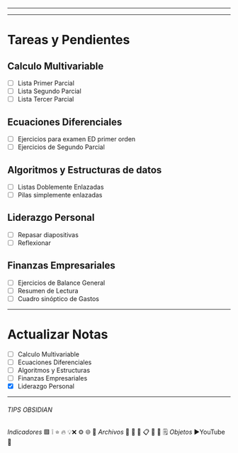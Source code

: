 ____
----
# Tareas y Pendientes
## Calculo Multivariable
- [ ] Lista Primer Parcial
- [ ] Lista Segundo Parcial
- [ ] Lista Tercer Parcial
## Ecuaciones Diferenciales
- [ ] Ejercicios para examen ED primer orden
- [ ] Ejercicios de Segundo Parcial
## Algoritmos y Estructuras de datos
- [ ] Listas Doblemente Enlazadas
- [ ] Pilas simplemente enlazadas
## Liderazgo Personal
- [ ] Repasar diapositivas
- [ ] Reflexionar
## Finanzas Empresariales
- [ ] Ejercicios de Balance General
- [ ] Resumen de Lectura
- [ ] Cuadro sinóptico de Gastos

____
# Actualizar Notas
- [ ] Calculo Multivariable
- [ ] Ecuaciones Diferenciales
- [ ] Algoritmos y Estructuras
- [ ] Finanzas Empresariales
- [x] Liderazgo Personal

____
###### TIPS OBSIDIAN
_Indicadores_ 🟩 ❕ ⭐ 🔥 💡❌ ⚙️ 🌐 📌
_Archivos_ 📑 📄 📕 📋 📂 📖 🗒
_Objetos_ ▶️YouTube  🔗




